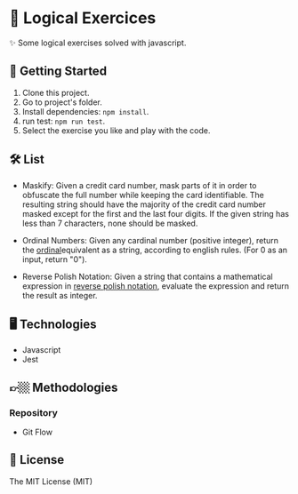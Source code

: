 # 🌄 Logical Exercices

✨ Some logical exercises solved with javascript.

## 🚀 Getting Started

1. Clone this project.
2. Go to project's folder.
3. Install dependencies: `npm install`.
4. run test: `npm run test`.
5. Select the exercise you like and play with the code.

## 🛠 List

- Maskify: Given a credit card number, mask parts of it in order to obfuscate the full number while
keeping the card identifiable. The resulting string should have the majority of the credit
card number masked except for the ​first and the last four digits​. If the given string has
less than 7 characters, none should be masked.

- Ordinal Numbers: Given any cardinal number (positive integer), return the [​ordinal​​](https://www.ego4u.com/en/cram-up/vocabulary/numbers/ordinal) equivalent as a string,
according to english rules.
(For 0 as an input, return "0").

- Reverse Polish Notation: Given a string that contains a mathematical expression in [​reverse polish notation​](https://en.wikipedia.org/wiki/Reverse_Polish_notation),
evaluate the expression and return the result as integer.

## 🖥 Technologies

- Javascript
- Jest

## 👉🏼 Methodologies

### Repository

- Git Flow

## 🧾 License

The MIT License (MIT)